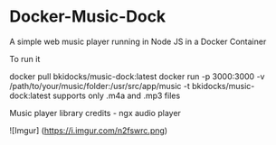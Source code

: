 # Docker-Music-Dock
A simple web music player running in Node JS in a Docker Container


To run it

docker pull bkidocks/music-dock:latest
docker run -p 3000:3000 -v /path/to/your/music/folder:/usr/src/app/music -t bkidocks/music-dock:latest
supports only .m4a and .mp3 files


Music player library credits - ngx audio player

![Imgur]
(https://i.imgur.com/n2fswrc.png)

